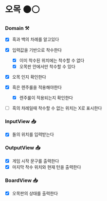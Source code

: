 # 오목 ⚫️⚪️
### Domain  ⚒️
- [x] 흑과 백의 차례를 알고있다
- [x] 입력값을 기반으로 착수한다
    - [x] 이미 착수된 위치에는 착수할 수 없다
    - [x] 오목판 안에서만 착수할 수 있다
- [x] 오목 인지 확인한다
- [x] 흑은 렌주룰을 적용해야한다
  - [x] 렌주룰이 적용되는지 확인한다
- [ ] 흑의 차례일때 착수할 수 없는 위치는 X로 표시한다



### InputView 📥
- [x] 돌의 위치를 입력받는다

### OutputView 📥
- [x] 게임 시작 문구를 출력한다
- [x] 마지막 착수 위치와 현재 턴을 출력한다

### BoardView 📥
- [x] 오목판의 상태를 출력한다
